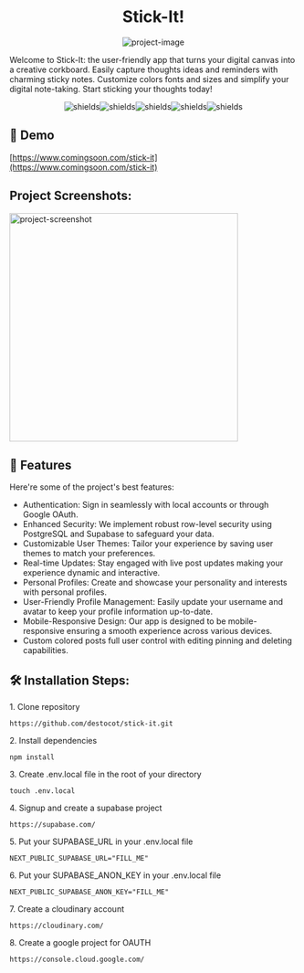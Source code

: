 <h1 align="center" id="title">Stick-It!</h1>

<p align="center"><img src="https://socialify.git.ci/destocot/stick-it/image?language=1&amp;name=1&amp;owner=1&amp;pattern=Solid&amp;theme=Light" alt="project-image"></p>

<p id="description">Welcome to Stick-It: the user-friendly app that turns your digital canvas into a creative corkboard. Easily capture thoughts ideas and reminders with charming sticky notes. Customize colors fonts and sizes and simplify your digital note-taking. Start sticking your thoughts today!</p>

<p align="center"><img src="	https://img.shields.io/badge/TypeScript-007ACC?style=for-the-badge&amp;logo=typescript&amp;logoColor=white" alt="shields"><img src="https://img.shields.io/badge/Tailwind_CSS-38B2AC?style=for-the-badge&amp;logo=tailwind-css&amp;logoColor=white" alt="shields"><img src="https://img.shields.io/badge/Next-black?style=for-the-badge&amp;logo=next.js&amp;logoColor=white" alt="shields"><img src="https://img.shields.io/badge/Supabase-3ECF8E?style=for-the-badge&amp;logo=supabase&amp;logoColor=white" alt="shields"><img src="https://img.shields.io/badge/postgres-%23316192.svg?style=for-the-badge&amp;logo=postgresql&amp;logoColor=white" alt="shields"></p>

<h2>🚀 Demo</h2>

[https://www.comingsoon.com/stick-it](https://www.comingsoon.com/stick-it)

<h2>Project Screenshots:</h2>

<img src="" alt="project-screenshot" width="400" height="400/">

<h2>🧐 Features</h2>

Here're some of the project's best features:

- Authentication: Sign in seamlessly with local accounts or through Google OAuth.
- Enhanced Security: We implement robust row-level security using PostgreSQL and Supabase to safeguard your data.
- Customizable User Themes: Tailor your experience by saving user themes to match your preferences.
- Real-time Updates: Stay engaged with live post updates making your experience dynamic and interactive.
- Personal Profiles: Create and showcase your personality and interests with personal profiles.
- User-Friendly Profile Management: Easily update your username and avatar to keep your profile information up-to-date.
- Mobile-Responsive Design: Our app is designed to be mobile-responsive ensuring a smooth experience across various devices.
- Custom colored posts full user control with editing pinning and deleting capabilities.

<h2>🛠️ Installation Steps:</h2>

<p>1. Clone repository</p>

```
https://github.com/destocot/stick-it.git
```

<p>2. Install dependencies</p>

```
npm install
```

<p>3. Create .env.local file in the root of your directory</p>

```
touch .env.local
```

<p>4. Signup and create a supabase project</p>

```
https://supabase.com/
```

<p>5. Put your SUPABASE_URL in your .env.local file</p>

```
NEXT_PUBLIC_SUPABASE_URL="FILL_ME"
```

<p>6. Put your SUPABASE_ANON_KEY in your .env.local file</p>

```
NEXT_PUBLIC_SUPABASE_ANON_KEY="FILL_ME"
```

<p>7. Create a cloudinary account</p>

```
https://cloudinary.com/
```

<p>8. Create a google project for OAUTH</p>

```
https://console.cloud.google.com/
```
